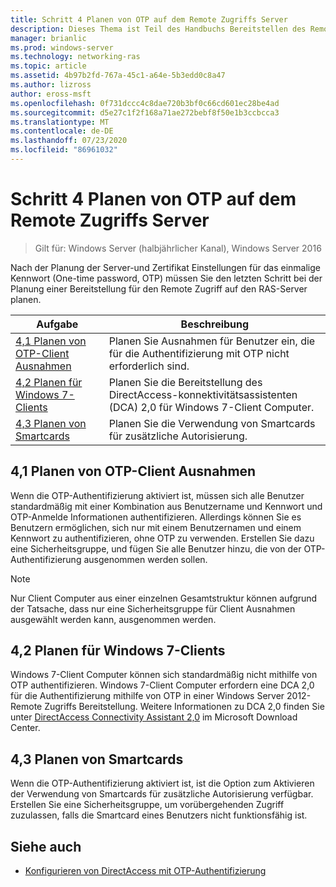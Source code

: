 ```yaml
---
title: Schritt 4 Planen von OTP auf dem Remote Zugriffs Server
description: Dieses Thema ist Teil des Handbuchs Bereitstellen des Remote Zugriffs mit OTP-Authentifizierung in Windows Server 2016.
manager: brianlic
ms.prod: windows-server
ms.technology: networking-ras
ms.topic: article
ms.assetid: 4b97b2fd-767a-45c1-a64e-5b3edd0c8a47
ms.author: lizross
author: eross-msft
ms.openlocfilehash: 0f731dccc4c8dae720b3bf0c66cd601ec28be4ad
ms.sourcegitcommit: d5e27c1f2f168a71ae272bebf8f50e1b3ccbcca3
ms.translationtype: MT
ms.contentlocale: de-DE
ms.lasthandoff: 07/23/2020
ms.locfileid: "86961032"
---
```

# <a name="step-4-plan-for-otp-on-the-remote-access-server"></a>Schritt 4 Planen von OTP auf dem Remote Zugriffs Server

>Gilt für: Windows Server (halbjährlicher Kanal), Windows Server 2016

Nach der Planung der Server-und Zertifikat Einstellungen für das einmalige Kennwort (One-time password, OTP) müssen Sie den letzten Schritt bei der Planung einer Bereitstellung für den Remote Zugriff auf den RAS-Server planen.  
  
|Aufgabe|Beschreibung|  
|----|--------|  
|[4,1 Planen von OTP-Client Ausnahmen](#bkmk_4_1_Exemptions)|Planen Sie Ausnahmen für Benutzer ein, die für die Authentifizierung mit OTP nicht erforderlich sind.|  
|[4,2 Planen für Windows 7-Clients](#bkmk_4_2_Win7)|Planen Sie die Bereitstellung des DirectAccess-konnektivitätsassistenten (DCA) 2,0 für Windows 7-Client Computer.|  
|[4,3 Planen von Smartcards](#BKMK_smartcard)|Planen Sie die Verwendung von Smartcards für zusätzliche Autorisierung.|  
  
## <a name="41-plan-for-otp-client-exemptions"></a><a name="bkmk_4_1_Exemptions"></a>4,1 Planen von OTP-Client Ausnahmen  
Wenn die OTP-Authentifizierung aktiviert ist, müssen sich alle Benutzer standardmäßig mit einer Kombination aus Benutzername und Kennwort und OTP-Anmelde Informationen authentifizieren. Allerdings können Sie es Benutzern ermöglichen, sich nur mit einem Benutzernamen und einem Kennwort zu authentifizieren, ohne OTP zu verwenden. Erstellen Sie dazu eine Sicherheitsgruppe, und fügen Sie alle Benutzer hinzu, die von der OTP-Authentifizierung ausgenommen werden sollen.  
  
> [!NOTE]  
> Nur Client Computer aus einer einzelnen Gesamtstruktur können aufgrund der Tatsache, dass nur eine Sicherheitsgruppe für Client Ausnahmen ausgewählt werden kann, ausgenommen werden.  
  
## <a name="42-plan-for-windows-7-clients"></a><a name="bkmk_4_2_Win7"></a>4,2 Planen für Windows 7-Clients  
Windows 7-Client Computer können sich standardmäßig nicht mithilfe von OTP authentifizieren.  Windows 7-Client Computer erfordern eine DCA 2,0 für die Authentifizierung mithilfe von OTP in einer Windows Server 2012-Remote Zugriffs Bereitstellung. Weitere Informationen zu DCA 2,0 finden Sie unter [DirectAccess Connectivity Assistant 2,0](https://go.microsoft.com/fwlink/?LinkId=253699) im Microsoft Download Center.  
  
## <a name="43-plan-for-smart-cards"></a><a name="BKMK_smartcard"></a>4,3 Planen von Smartcards  
Wenn die OTP-Authentifizierung aktiviert ist, ist die Option zum Aktivieren der Verwendung von Smartcards für zusätzliche Autorisierung verfügbar. Erstellen Sie eine Sicherheitsgruppe, um vorübergehenden Zugriff zuzulassen, falls die Smartcard eines Benutzers nicht funktionsfähig ist.  
  
## <a name="see-also"></a><a name="BKMK_Links"></a>Siehe auch  
  
-   [Konfigurieren von DirectAccess mit OTP-Authentifizierung](../deploy-ra-otp.md)  
  
